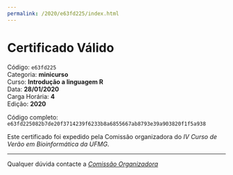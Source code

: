 ```yaml
---
permalink: /2020/e63fd225/index.html
---
```


# Certificado Válido

Código: `e63fd225`<br>
Categoria: **minicurso**<br>
Curso: **Introdução a linguagem R**<br>
Data: **28/01/2020**<br>
Carga Horária: **4**<br>
Edição: **2020**<br>


Código completo: `e63fd225082b7de20f3714239f6233b8a6855667ab8793e39a903820f1f5a938`


Este certificado foi expedido pela Comissão organizadora do *IV Curso de Verão em Bioinformática da UFMG*.

----

Qualquer dúvida contacte a [_Comissão Organizadora_](<mailto:cursobioinfoufmg@gmail.com$subject=[Certificados]>)

